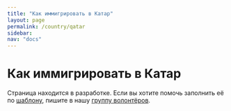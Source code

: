 ```yaml
---
title: "Как иммигрировать в Катар"
layout: page
permalink: /country/qatar
sidebar:
nav: "docs"
---
```


# Как иммигрировать в Катар

Страница находится в разработке. Если вы хотите помочь заполнить её по [шаблону](/template), пишите в нашу [группу волонтёров](https://t.me/+FHi3FnJaoWJkMDAx).
